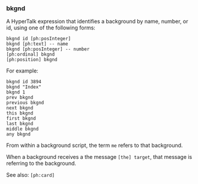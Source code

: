 ### bkgnd

A HyperTalk expression that identifies a background by name, number, or id,  using one of the following forms:

```
bkgnd id [ph:posInteger]
bkgnd [ph:text] -- name
bkgnd [ph:posInteger] -- number
[ph:ordinal] bkgnd
[ph:position] bkgnd
```

For example:

```
bkgnd id 3894
bkgnd "Index"
bkgnd 1
prev bkgnd
previous bkgnd
next bkgnd
this bkgnd
first bkgnd
last bkgnd
middle bkgnd
any bkgnd
```

From within a background script, the term `me` refers to that background.

When a background receives a the message `[the] target`, that message is referring to the background.

See also: `[ph:card]` 

